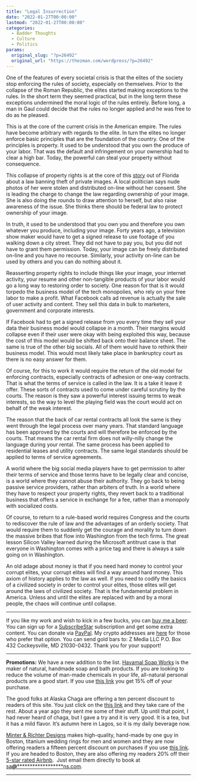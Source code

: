 ```yaml
---
title: "Legal Insurrection"
date: "2022-01-27T00:00:00"
lastmod: "2022-01-27T00:00:00"
categories:
  - Badder Thoughts
  - Culture
  - Politics
params:
  original_slug: "?p=26492"
  original_url: "https://thezman.com/wordpress/?p=26492"
---
```


One of the features of every societal crisis is that the elites of the
society stop enforcing the rules of society, especially on themselves.
Prior to the collapse of the Roman Republic, the elites started making
exceptions to the rules. In the short term they seemed practical, but in
the long term these exceptions undermined the moral logic of the rules
entirely. Before long, a man in Gaul could decide that the rules no
longer applied and he was free to do as he pleased.

This is at the core of the current crisis in the American empire. The
rules have become arbitrary with regards to the elite. In turn the
elites no longer enforce basic principles that are the foundation of the
country. One of the principles is property. It used to be understood
that you own the produce of your labor. That was the default and
infringement on your ownership had to clear a high bar. Today, the
powerful can steal your property without consequence.

This collapse of property rights is at the core of this <a
href="https://www.foxnews.com/politics/florida-senator-extorted-nude-photos-looks-sex-crime"
rel="noopener" target="_blank">story</a> out of Florida about a law
banning theft of private images. A local politician says nude photos of
her were stolen and distributed on-line without her consent. She is
leading the charge to change the law regarding ownership of your image.
She is also doing the rounds to draw attention to herself, but also
raise awareness of the issue. She thinks there should be federal law to
protect ownership of your image.

In truth, it used to be understood that you own you and therefore you
own whatever you produce, including your image. Forty years ago, a
television show maker would have to get a signed release to use footage
of you walking down a city street. They did not have to pay you, but you
did not have to grant them permission. Today, your image can be freely
distributed on-line and you have no recourse. Similarly, your activity
on-line can be used by others and you can do nothing about it.

Reasserting property rights to include things like your image, your
internet activity, your resume and other non-tangible products of your
labor would go a long way to restoring order to society. One reason for
that is it would torpedo the business model of the tech monopolies, who
rely on your free labor to make a profit. What Facebook calls ad revenue
is actually the sale of user activity and content. They sell this data
in bulk to marketers, government and corporate interests.

If Facebook had to get a signed release from you every time they sell
your data their business model would collapse in a month. Their margins
would collapse even if their user were okay with being exploited this
way, because the cost of this model would be shifted back onto their
balance sheet. The same is true of the other big socials. All of them
would have to rethink their business model. This would most likely take
place in bankruptcy court as there is no easy answer for them.

Of course, for this to work it would require the return of the old model
for enforcing contracts, especially contracts of adhesion or one-way
contracts. That is what the terms of service is called in the law. It is
a take it leave it offer. These sorts of contracts used to come under
careful scrutiny by the courts. The reason is they saw a powerful
interest issuing terms to weak interests, so the way to level the
playing field was the court would act on behalf of the weak interest.

The reason that the back of car rental contracts all look the same is
they went through the legal process over many years. That standard
language has been approved by the courts and will therefore be enforced
by the courts. That means the car rental firm does not willy-nilly
change the language during your rental. The same process has been
applied to residential leases and utility contracts. The same legal
standards should be applied to terms of service agreements.

A world where the big social media players have to get permission to
alter their terms of service and those terms have to be legally clear
and concise, is a world where they cannot abuse their authority. They go
back to being passive service providers, rather than arbiters of truth.
In a world where they have to respect your property rights, they revert
back to a traditional business that offers a service in exchange for a
fee, rather than a monopoly with socialized costs.

Of course, to return to a rule-based world requires Congress and the
courts to rediscover the rule of law and the advantages of an orderly
society. That would require them to suddenly get the courage and
morality to turn down the massive bribes that flow into Washington from
the tech firms. The great lesson Silicon Valley learned during the
Microsoft antitrust case is that everyone in Washington comes with a
price tag and there is always a sale going on in Washington.

An old adage about money is that if you need hard money to control your
corrupt elites, your corrupt elites will find a way around hard money.
This axiom of history applies to the law as well. if you need to codify
the basics of a civilized society in order to control your elites, those
elites will get around the laws of civilized society. That is the
fundamental problem in America. Unless and until the elites are replaced
with and by a moral people, the chaos will continue until collapse.

------------------------------------------------------------------------

If you like my work and wish to kick in a few bucks, you can
<a href="https://www.buymeacoffee.com/mujolulu" rel="noopener"
target="_blank">buy me a beer</a>. You can sign up for a
<a href="https://www.subscribestar.com/the-z-blog" rel="noopener"
target="_blank">SubscribeStar</a> subscription and get some extra
content. You can donate via <a
href="https://www.paypal.com/donate/?cmd=_s-xclick&amp;hosted_button_id=UDAS2Q8JYA6CN&amp;source=url"
rel="noopener" target="_blank">PayPal</a>. My crypto addresses are
<a href="https://thezman.com/wordpress/?page_id=22713" rel="noopener"
target="_blank">here</a> for those who prefer that option. You can send
gold bars to: Z Media LLC P.O. Box 432 Cockeysville, MD 21030-0432.
Thank you for your support!

------------------------------------------------------------------------

**Promotions:** We have a new addition to the list.
<a href="https://havamalsoapworks.com/" rel="noopener"
target="_blank">Havamal Soap Works</a> is the maker of natural, handmade
soap and bath products. If you are looking to reduce the volume of
man-made chemicals in your life, all-natural personal products are a
good start. If you use
<a href="https://havamalsoapworks.com/discount/ZMAN" rel="noopener"
target="_blank">this link</a> you get 15% off of your purchase.

The good folks at Alaska Chaga are offering a ten percent discount to
readers of this site. You just click on the
<a href="https://alaskachaga.us/discount/ZMAN" rel="noopener noreferrer"
target="_blank">this link</a> and they take care of the rest. About a
year ago they sent me some of their stuff. Up until that point, I had
never heard of chaga, but I gave a try and it is very good. It is a tea,
but it has a mild flavor. It’s autumn here in Lagos, so it is my daily
beverage now.

<a href="https://www.minterandrichterdesigns.com/"
rel="noreferrer nofollow noopener" target="_blank">Minter &amp; Richter
Designs</a> makes high-quality, hand-made by one guy in Boston, titanium
wedding rings for men and women and they are now offering readers a
fifteen percent discount on purchases if you use
<a href="https://www.minterandrichterdesigns.com/discount/ZMAN"
rel="noreferrer nofollow noopener" target="_blank">this link</a>.
<span class="highlight"><span class="colour"><span class="font"><span class="size">If
you are headed to Boston, they are also offering my readers 20% off
their <a
href="https://www.airbnb.com/users/7988017/listings?user_id=7988017&amp;s=3"
rel="noopener noreferrer" target="_blank">5-star rated Airbnb</a>.  Just
email them directly to book at
<a href="mailto:sa***@*********************ns.com"
data-original-string="M+d0XW9hyKZpMlucedj9Nw==cb7ORkzArNqVYzIECmsFP8/PWx84DcoS+Nc+4AxmjDyyfywIfRlNx0jAhqxIuIacq5M"><span
class="apbct-email-encoder"
data-original-string="A2kX8Z2+nrhStFxniGLkHQ==cb7k3+XZnAJcj3Vr0hZXab+DcQ+8N1g7Py7b7o5SnJ46q+Ie02RBPoUPqgLVL7+nkOM"
title="This contact has been encoded by Anti-Spam by CleanTalk. Click to decode. To finish the decoding make sure that JavaScript is enabled in your browser.">sa<span
class="apbct-blur">***</span>@<span
class="apbct-blur">*********************</span>ns.com</span></a>.</span></span></span></span>

------------------------------------------------------------------------
